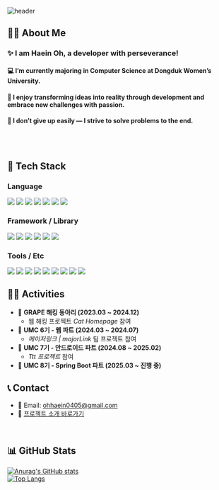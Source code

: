 <div>
  
  <!--Header-->
  ![header](https://capsule-render.vercel.app/api?type=venom&color=gradient&height=300&section=header&text=haein)
  
</div>

<div>
  <!--Body-->
  
## 👩‍💻 About Me
### ✨ I am Haein Oh, a developer with perseverance!
#### :computer: I’m currently majoring in Computer Science at Dongduk Women’s University.
#### :seedling: I enjoy transforming ideas into reality through development and embrace new challenges with passion.
#### :muscle: I don’t give up easily — I strive to solve problems to the end.

  <br/>
  <br/>
  
   ## 🧱 Tech Stack

  ### Language
  <img src="https://img.shields.io/badge/Java-007396?style=flat-square&logo=Java&logoColor=white"/>
  <img src="https://img.shields.io/badge/Kotlin-7F52FF?style=flat-square&logo=Kotlin&logoColor=white"/>
  <img src="https://img.shields.io/badge/Python-3776AB?style=flat-square&logo=Python&logoColor=white"/>
  <img src="https://img.shields.io/badge/C-A8B9CC?style=flat-square&logo=C&logoColor=white"/>
  <img src="https://img.shields.io/badge/JavaScript-F7DF1E?style=flat-square&logo=JavaScript&logoColor=black"/>
  <img src="https://img.shields.io/badge/HTML5-E34F26?style=flat-square&logo=HTML5&logoColor=white"/>
  <img src="https://img.shields.io/badge/CSS3-1572B6?style=flat-square&logo=CSS3&logoColor=white"/>

  ### Framework / Library
  <img src="https://img.shields.io/badge/Spring%20Boot-6DB33F?style=flat-square&logo=Spring-Boot&logoColor=white"/>
  <img src="https://img.shields.io/badge/React-61DAFB?style=flat-square&logo=React&logoColor=black"/>
  <img src="https://img.shields.io/badge/Flask-000000?style=flat-square&logo=Flask&logoColor=white"/>
  <img src="https://img.shields.io/badge/Django-092E20?style=flat-square&logo=Django&logoColor=white"/>
  <img src="https://img.shields.io/badge/PyTorch-EE4C2C?style=flat-square&logo=PyTorch&logoColor=white"/>
  <img src="https://img.shields.io/badge/Selenium-43B02A?style=flat-square&logo=Selenium&logoColor=white"/>

### Tools / Etc
<!-- IntelliJ -->
<img src="https://img.shields.io/badge/IntelliJIDEA-000000?style=flat-square&logo=intellijidea&logoColor=white"/>
<!-- Android Studio -->
<img src="https://img.shields.io/badge/Android%20Studio-3DDC84?style=flat-square&logo=androidstudio&logoColor=white"/>
<!-- Git -->
<img src="https://img.shields.io/badge/Git-F05032?style=flat-square&logo=Git&logoColor=white"/>
<!-- GitHub -->
<img src="https://img.shields.io/badge/GitHub-181717?style=flat-square&logo=GitHub&logoColor=white"/>
<!-- Notion -->
<img src="https://img.shields.io/badge/Notion-000000?style=flat-square&logo=Notion&logoColor=white"/>
<!-- Figma (선택사항) -->
<img src="https://img.shields.io/badge/Figma-F24E1E?style=flat-square&logo=Figma&logoColor=white"/>
<!-- AWS -->
<img src="https://img.shields.io/badge/AWS-FF9900?style=flat-square&logo=Amazon-AWS&logoColor=white"/>
<!-- MySQL -->
<img src="https://img.shields.io/badge/MySQL-4479A1?style=flat-square&logo=MySQL&logoColor=white"/>
<!-- Slack -->
<img src="https://img.shields.io/badge/Slack-4A154B?style=flat-square&logo=Slack&logoColor=white"/>


  ## 🏃‍♀️ Activities
  - 🔹 **GRAPE 해킹 동아리 (2023.03 ~ 2024.12)**  
    - 웹 해킹 프로젝트 *Cat Homepage* 참여
  - 🔹 **UMC 6기 - 웹 파트 (2024.03 ~ 2024.07)**  
    - *메이저링크 | majorLink* 팀 프로젝트 참여
  - 🔹 **UMC 7기 - 안드로이드 파트 (2024.08 ~ 2025.02)**  
    - *Ttt 프로젝트* 참여
  - 🔹 **UMC 8기 - Spring Boot 파트 (2025.03 ~ 진행 중)**

  ## 📞 Contact
  - 📧 Email: ohhaein0405@gmail.com  
  - 📌 [프로젝트 소개 바로가기](https://www.notion.so/ba40b8f50d864c3f9139b3db7cc58441?pvs=21)
  <br/>

  ## 📊 GitHub Stats
  [![Anurag's GitHub stats](https://github-readme-stats.vercel.app/api?username=haein45)](https://github.com/anuraghazra/github-readme-stats)
  <br/>
  [![Top Langs](https://github-readme-stats.vercel.app/api/top-langs/?username=haein45)](https://github.com/anuraghazra/github-readme-stats)

</div>

<!--
**haein45/haein45** is a ✨ _special_ ✨ repository because its `README.md` (this file) appears on your GitHub profile.

Here are some ideas to get you started:

- 🔭 I’m currently working on ...
- 🌱 I’m currently learning ...
- 👯 I’m looking to collaborate on ...
- 🤔 I’m looking for help with ...
- 💬 Ask me about ...
- 📫 How to reach me: ...
- 😄 Pronouns: ...
- ⚡ Fun fact: ...
-->
